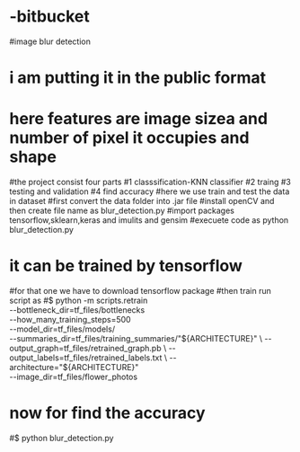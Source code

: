 # -bitbucket
#image blur detection
# i am putting it in the public format
# here features are image sizea  and number of pixel it occupies and shape
#the project consist four parts 
#1 classsification-KNN classifier
#2 traing
#3 testing and validation
#4 find accuracy
#here we use train and test the data in dataset
#first convert the data folder into .jar file
#install openCV and then create file name as blur_detection.py
#import packages tensorflow,sklearn,keras and imulits and gensim
#execuete code as python blur_detection.py
# it can be trained by tensorflow 
#for that one we have to download tensorflow package
#then train run script as
#$ python -m scripts.retrain \
  --bottleneck_dir=tf_files/bottlenecks \
  --how_many_training_steps=500 \
  --model_dir=tf_files/models/ \
  --summaries_dir=tf_files/training_summaries/"${ARCHITECTURE}" \
  --output_graph=tf_files/retrained_graph.pb \
  --output_labels=tf_files/retrained_labels.txt \
  --architecture="${ARCHITECTURE}" \
  --image_dir=tf_files/flower_photos
  # now for find the accuracy 
  #$ python  blur_detection.py
